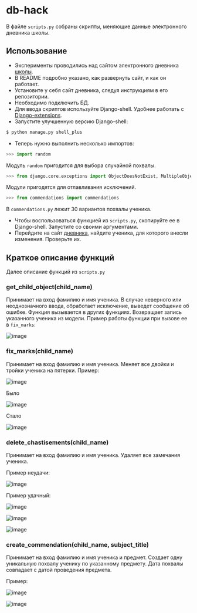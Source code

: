 # db-hack
В файле `scripts.py` собраны скрипты, меняющие данные электронного дневника школы.

## Использование
- Эксперименты проводились над сайтом электронного дневника [школы](https://github.com/devmanorg/e-diary).
- В README подробно указано, как развернуть сайт, и как он работает. 
- Установите у себя сайт дневника, следуя инструкциям в его репозитории.
- Необходимо подключить БД.  
- Для ввода скриптов используйте Django-shell. Удобнее работать с [Django-extensions](https://github.com/django-extensions/django-extensions).
- Запустите улучшенную версию Django-shell:
```python
$ python manage.py shell_plus
```
- Теперь нужно выполнить несколько импортов:
```python
>>> import random
```
Модуль `random` пригодится для выбора случайной похвалы.
```python
>>> from django.core.exceptions import ObjectDoesNotExist, MultipleObjectsReturned
```
Модули пригодятся для отлавливания исключений.
```python
>>> from commendations import commendations
```
В `commendations.py` лежит 30 вариантов похвалы ученика. 
- Чтобы воспользоваться функцией из `scripts.py`, скопируйте ее в Django-shell. Запустите со своими аргументами. 
- Перейдите на сайт [дневника](http://127.0.0.1:8000/), найдите ученика, для которого внесли изменения. Проверьте их.

## Краткое описание функций
Далее описание функций из `scripts.py`

### get_child_object(child_name)
Принимает на вход фамилию и имя ученика. В случае неверного или неоднозначного ввода, обработает исключение, выведет сообщение об ошибке. Функция вызывается в других функциях. Возвращает запись указанного ученика из модели. 
Пример работы функции при вызове ее в `fix_marks`:

![image](https://user-images.githubusercontent.com/77130336/154846078-99f915a0-7e3d-4d2e-a975-b59ad39e5636.png)

### fix_marks(child_name)
Принимает на вход фамилию и имя ученика. Меняет все двойки и тройки ученика на пятерки. 
Пример:

![image](https://user-images.githubusercontent.com/77130336/155797496-07d5ecd5-5f46-45f7-953b-35c32fd0a1cf.png)

Было

![image](https://user-images.githubusercontent.com/77130336/155797002-2e62582f-224f-4a58-b435-9c1d021c90ff.png)

Стало

![image](https://user-images.githubusercontent.com/77130336/155797632-b6323ab9-b0d4-4186-bd7c-21e019b0fdd3.png)

### delete_chastisements(child_name)
Принимает на вход фамилию и имя ученика. Удаляет все замечания ученика.

Пример неудачи:

![image](https://user-images.githubusercontent.com/77130336/154846512-dee21f10-7dcd-4e9a-9d3a-a23ad3c9670c.png)

Пример удачный:

![image](https://user-images.githubusercontent.com/77130336/154846548-26ffd703-3eb3-4925-b51f-2656a9f9e999.png)

![image](https://user-images.githubusercontent.com/77130336/154846565-13078f9e-72bb-4f42-91a3-fc88e936f7ce.png)

![image](https://user-images.githubusercontent.com/77130336/154846577-c021414b-53c2-45f6-9fa4-593237a34ee5.png)


### create_commendation(child_name, subject_title)
Принимает на вход фамилию и имя ученика и предмет. Создает одну уникальную похвалу ученику по указанному предмету. 
Дата похвалы совпадает с датой проведения предмета. 

Пример:

![image](https://user-images.githubusercontent.com/77130336/154847067-d40c9c53-2d76-4945-aefc-9681326675f6.png)

![image](https://user-images.githubusercontent.com/77130336/154847090-0c7d932c-e074-4425-b667-c047471fcc84.png)
